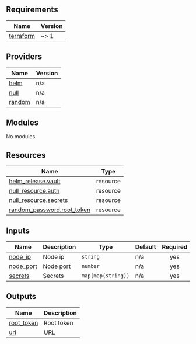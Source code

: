<!-- BEGIN_TF_DOCS -->
## Requirements

| Name | Version |
|------|---------|
| <a name="requirement_terraform"></a> [terraform](#requirement\_terraform) | ~> 1 |

## Providers

| Name | Version |
|------|---------|
| <a name="provider_helm"></a> [helm](#provider\_helm) | n/a |
| <a name="provider_null"></a> [null](#provider\_null) | n/a |
| <a name="provider_random"></a> [random](#provider\_random) | n/a |

## Modules

No modules.

## Resources

| Name | Type |
|------|------|
| [helm_release.vault](https://registry.terraform.io/providers/hashicorp/helm/latest/docs/resources/release) | resource |
| [null_resource.auth](https://registry.terraform.io/providers/hashicorp/null/latest/docs/resources/resource) | resource |
| [null_resource.secrets](https://registry.terraform.io/providers/hashicorp/null/latest/docs/resources/resource) | resource |
| [random_password.root_token](https://registry.terraform.io/providers/hashicorp/random/latest/docs/resources/password) | resource |

## Inputs

| Name | Description | Type | Default | Required |
|------|-------------|------|---------|:--------:|
| <a name="input_node_ip"></a> [node\_ip](#input\_node\_ip) | Node ip | `string` | n/a | yes |
| <a name="input_node_port"></a> [node\_port](#input\_node\_port) | Node port | `number` | n/a | yes |
| <a name="input_secrets"></a> [secrets](#input\_secrets) | Secrets | `map(map(string))` | n/a | yes |

## Outputs

| Name | Description |
|------|-------------|
| <a name="output_root_token"></a> [root\_token](#output\_root\_token) | Root token |
| <a name="output_url"></a> [url](#output\_url) | URL |
<!-- END_TF_DOCS -->
